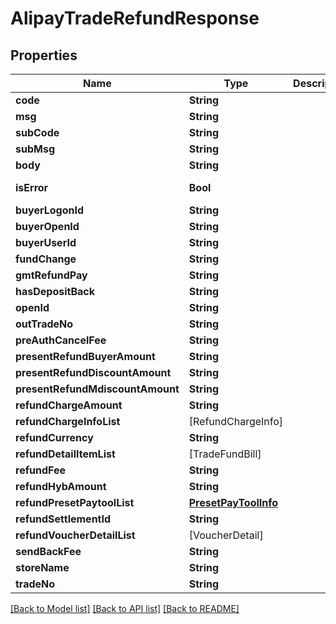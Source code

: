 # AlipayTradeRefundResponse

## Properties
Name | Type | Description | Notes
------------ | ------------- | ------------- | -------------
**code** | **String** |  | [optional] 
**msg** | **String** |  | [optional] 
**subCode** | **String** |  | [optional] 
**subMsg** | **String** |  | [optional] 
**body** | **String** |  | [optional] 
**isError** | **Bool** |  | [optional] [readonly] 
**buyerLogonId** | **String** |  | [optional] 
**buyerOpenId** | **String** |  | [optional] 
**buyerUserId** | **String** |  | [optional] 
**fundChange** | **String** |  | [optional] 
**gmtRefundPay** | **String** |  | [optional] 
**hasDepositBack** | **String** |  | [optional] 
**openId** | **String** |  | [optional] 
**outTradeNo** | **String** |  | [optional] 
**preAuthCancelFee** | **String** |  | [optional] 
**presentRefundBuyerAmount** | **String** |  | [optional] 
**presentRefundDiscountAmount** | **String** |  | [optional] 
**presentRefundMdiscountAmount** | **String** |  | [optional] 
**refundChargeAmount** | **String** |  | [optional] 
**refundChargeInfoList** | [RefundChargeInfo] |  | [optional] 
**refundCurrency** | **String** |  | [optional] 
**refundDetailItemList** | [TradeFundBill] |  | [optional] 
**refundFee** | **String** |  | [optional] 
**refundHybAmount** | **String** |  | [optional] 
**refundPresetPaytoolList** | [**PresetPayToolInfo**](PresetPayToolInfo.md) |  | [optional] 
**refundSettlementId** | **String** |  | [optional] 
**refundVoucherDetailList** | [VoucherDetail] |  | [optional] 
**sendBackFee** | **String** |  | [optional] 
**storeName** | **String** |  | [optional] 
**tradeNo** | **String** |  | [optional] 

[[Back to Model list]](../README.md#documentation-for-models) [[Back to API list]](../README.md#documentation-for-api-endpoints) [[Back to README]](../README.md)


